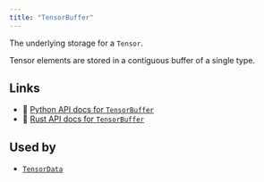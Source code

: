```yaml
---
title: "TensorBuffer"
---
```


The underlying storage for a `Tensor`.

Tensor elements are stored in a contiguous buffer of a single type.


## Links
 * 🐍 [Python API docs for `TensorBuffer`](https://ref.rerun.io/docs/python/nightly/package/rerun/datatypes/tensor_buffer/)
 * 🦀 [Rust API docs for `TensorBuffer`](https://docs.rs/rerun/0.9.0-alpha.6/rerun/datatypes/enum.TensorBuffer.html)


## Used by

* [`TensorData`](../datatypes/tensor_data.md)
